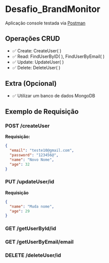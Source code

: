 # Desafio_BrandMonitor
Aplicação console testada via
<a href="https://www.postman.com/" target="_blank">Postman</a>

## Operações CRUD

- ✅ Create: CreateUser( )
- ✅ Read: FindUserByID( ), FindUserByEmail( )
- ✅ Update: UpdateUser( )
- ✅ Delete: DeleteUser( )

## Extra (Opcional)
- ✅ Utilizar um banco de dados MongoDB

## Exemplo de Requisição

### POST /createUser
**Requisição:**
```json
{
  "email": "teste10@gmail.com",
  "password": "123456@",
  "name": "Novo Nome",
  "age": 32
}
```

### PUT /updateUser/id
**Requisição**
```json
{
  "name": "Muda nome",
  "age": 29
}
```
### GET /getUserById/id

### GET /getUserByEmail/email

### DELETE /deleteUser/id

